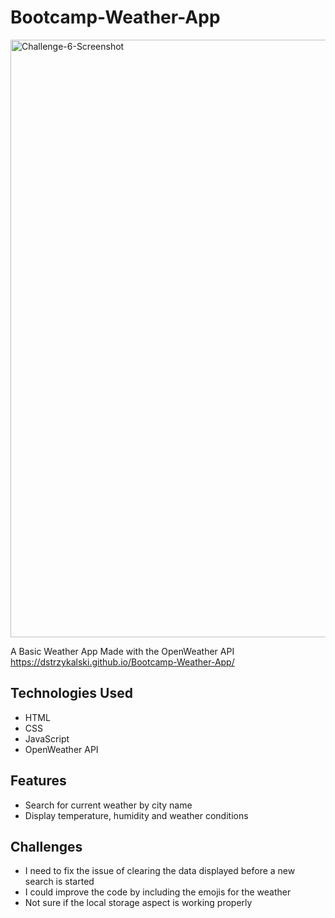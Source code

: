 # Bootcamp-Weather-App
<img width="956" alt="Challenge-6-Screenshot" src="https://github.com/user-attachments/assets/99af65cd-f2a4-4472-8e6c-4773ea75ddc4">

A Basic Weather App Made with the OpenWeather API
https://dstrzykalski.github.io/Bootcamp-Weather-App/

## Technologies Used

- HTML
- CSS
- JavaScript
- OpenWeather API

## Features

- Search for current weather by city name
- Display temperature, humidity and weather conditions

## Challenges

- I need to fix the issue of clearing the data displayed before a new search is started
- I could improve the code by including the emojis for the weather
- Not sure if the local storage aspect is working properly
